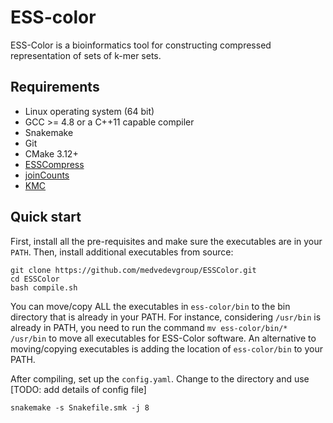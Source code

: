 # ESS-color


ESS-Color is a bioinformatics tool for constructing compressed representation of sets of k-mer sets.


## Requirements

- Linux operating system (64 bit)
- GCC >= 4.8 or a C++11 capable compiler
- Snakemake
- Git
- CMake 3.12+
- [ESSCompress](https://github.com/medvedevgroup/ESSCompress)
- [joinCounts](https://github.com/Transipedia/dekupl-joinCounts)
- [KMC](https://github.com/refresh-bio/KMC)


## Quick start

First, install all the pre-requisites and make sure the executables are in your `PATH`. Then, install additional executables from source:

    git clone https://github.com/medvedevgroup/ESSColor.git
    cd ESSColor
    bash compile.sh
    
You can move/copy ALL the executables in `ess-color/bin` to the bin directory that is already in your PATH. For instance, considering `/usr/bin` is already in PATH, you need to run the command `mv ess-color/bin/* /usr/bin` to move all executables for ESS-Color software. An alternative to moving/copying executables is adding the location of `ess-color/bin` to your PATH.


After compiling, set up the `config.yaml`. Change to the directory and use [TODO: add details of config file]

    snakemake -s Snakefile.smk -j 8
    



